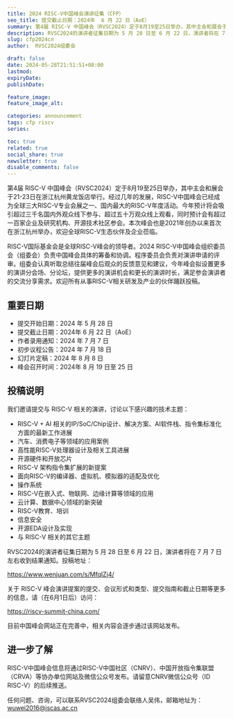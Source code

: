 ```yaml
---
title: 2024 RISC-V中国峰会演讲征集（CFP）
seo_title: 提交截止日期：2024年  6 月 22 日（AoE）
summary: 第4届 RISC-V 中国峰会（RVSC2024）定于8月19至25日举办，其中主会和展会于21-23日在浙江杭州黄龙饭店举行。经过几年的发展，RISC-V中国峰会已经成为全球三大RISC-V专业会展之一、国内最大的RISC-V年度活动。今年预计将会吸引超过三千名国内外观众线下参与、超过五十万观众线上观看，同时预计会有超过一百家企业及研究机构、开源技术社区参会。本次峰会也是2021年创办以来首次在浙江杭州举办，欢迎全球RISC-V生态伙伴及企业莅临。
description: RVSC2024的演讲者征集日期为 5 月 28 日至 6 月 22 日，演讲者将在 7 月 7 日左右收到结果通知。
slug: cfp2024cn
author:  RVSC2024组委会

draft: false
date: 2024-05-28T21:51:51+08:00
lastmod: 
expiryDate: 
publishDate: 

feature_image: 
feature_image_alt: 

categories: announcement
tags: cfp riscv
series:

toc: true
related: true
social_share: true
newsletter: true
disable_comments: false
---
```



第4届 RISC-V 中国峰会（RVSC2024）定于8月19至25日举办，其中主会和展会于21-23日在浙江杭州黄龙饭店举行。经过几年的发展，RISC-V中国峰会已经成为全球三大RISC-V专业会展之一、国内最大的RISC-V年度活动。今年预计将会吸引超过三千名国内外观众线下参与、超过五十万观众线上观看，同时预计会有超过一百家企业及研究机构、开源技术社区参会。本次峰会也是2021年创办以来首次在浙江杭州举办，欢迎全球RISC-V生态伙伴及企业莅临。

RISC-V国际基金会是全球RISC-V峰会的领导者。2024 RISC-V中国峰会组织委员会（组委会）负责中国峰会具体的筹备和协调。程序委员会负责对演讲申请的评审。组委会认真听取总结往届峰会后观众的反馈意见和建议，今年峰会拟设置更多的演讲分会场、分论坛，提供更多的演讲机会和更长的演讲时长，满足参会演讲者的交流分享需求。欢迎所有从事RISC-V相关研发及产业的伙伴踊跃投稿。

## 重要日期

- 提交开始日期：2024 年 5 月 28 日
- 提交截止日期：2024年  6 月 22 日（AoE）
- 作者录用通知：2024 年 7 月 7 日
- 初步议程公告：2024 年 7 月 18 日
- 幻灯片定稿：2024 年 8 月 8 日
- 峰会召开时间：2024年 8 月 19 日至  25 日

## 投稿说明

我们邀请提交与 RISC-V 相关的演讲，讨论以下感兴趣的技术主题：

- RISC-V + AI 相关的IP/SoC/Chip设计、解决方案、AI软件栈、指令集标准化方面的最新工作进展
- 汽车、消费电子等领域的应用案例
- 高性能RISC-V处理器设计及相关工具进展
- 开源硬件和开放芯片
- RISC-V 架构指令集扩展的新提案
- 面向RISC-V的编译器、虚拟机、模拟器的适配及优化
- 操作系统
- RISC-V在嵌入式、物联网、边缘计算等领域的应用
- 云计算、数据中心领域的新突破
- RISC-V教育、培训
- 信息安全
- 开源EDA设计及实现
- 与 RISC-V 相关的其它主题

RVSC2024的演讲者征集日期为 5 月 28 日至 6 月 22 日，演讲者将在 7 月 7 日左右收到结果通知。投稿地址：

https://www.wenjuan.com/s/MfqIZj4/

关于 RISC-V 峰会演讲提案的提交、会议形式和类型、提交指南和截止日期等更多的信息，请（在6月1日后）访问：

https://riscv-summit-china.com/

目前中国峰会网站正在完善中，相关内容会逐步通过该网站发布。

## 进一步了解

RISC-V中国峰会信息将通过RISC-V中国社区（CNRV）、中国开放指令集联盟（CRVA）等协办单位网站及微信公众号发布。请留意CNRV微信公众号（ID RISC-V）的后续推送。

任何问题、咨询，可以联系RVSC2024组委会联络人吴伟，邮箱地址为：
wuwei2016@iscas.ac.cn

